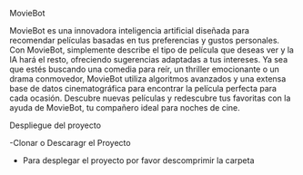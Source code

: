 MovieBot

MovieBot es una innovadora inteligencia artificial diseñada para recomendar películas basadas en tus preferencias y gustos personales. Con MovieBot, 
simplemente describe el tipo de película que deseas ver y la IA hará el resto, ofreciendo sugerencias adaptadas a tus intereses. Ya sea que estés buscando una comedia para reír, 
un thriller emocionante o un drama conmovedor, MovieBot utiliza algoritmos avanzados y una extensa base de datos cinematográfica
para encontrar la película perfecta para cada ocasión. Descubre nuevas películas y redescubre tus favoritas con la ayuda de MovieBot, tu compañero ideal para noches de cine.

Despliegue del proyecto

-Clonar o Descaragr el Proyecto
- Para desplegar el proyecto por favor descomprimir la carpeta
  
